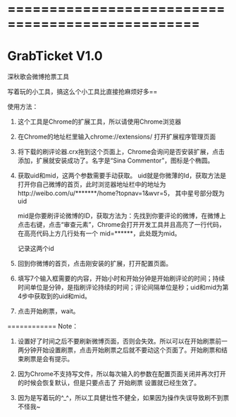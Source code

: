 =================================================
=================================================
GrabTicket V1.0
==========

深秋歌会微博抢票工具


写着玩的小工具，搞这么个小工具比直接抢麻烦好多==


使用方法：
1. 这个工具是Chrome的扩展工具，所以请使用Chrome浏览器
2. 在Chrome的地址栏里输入chrome://extensions/ 打开扩展程序管理页面
3. 将下载的刷评论器.crx拖到这个页面上，Chrome会询问是否安装扩展，点击添加，扩展就安装成功了。名字是“Sina Commentor”，图标是个椭圆。

4. 获取uid和mid，这两个参数需要手动获取。
	uid就是你微薄的Id，获取方法是打开你自己微博的首页，此时浏览器地址栏中的地址为http://weibo.com/u/*******/home?topnav=1&wvr=5， 其中星号部分既为uid
	
	mid是你要刷评论微博的ID，获取方法为：先找到你要评论的微博，在微博上点击右键，点击“审查元素”，Chrome会打开开发工具并且高亮了一行代码，在高亮代码上方几行处有一个 mid=******，此处既为mid。
	
	记录这两个id
	
5. 回到你微博的首页，点击刚安装的扩展，打开配置页面。
6. 填写7个输入框需要的内容，开始小时和开始分钟是开始刷评论的时间；持续时间单位是分钟，是指刷评论持续的时间；评论间隔单位是秒；uid和mid为第4步中获取到的uid和mid。

7. 点击开始刷票，wait。



============
Note：

1. 设置好了时间之后不要刷新微博页面，否则会失效。所以可以在开始刷票前一两分钟开始设置刷票，点击开始刷票之后就不要动这个页面了。开始刷票和结束刷票是会有提示。

2. 因为Chrome不支持写文件，所以每次输入的参数在配置页面关闭并再次打开的时候会恢复默认，但是只要点击了 开始刷票 设置就已经生效了。

3. 因为是写着玩的^_^，所以工具健壮性不健全，如果因为操作失误导致刷不到票不怪我~



